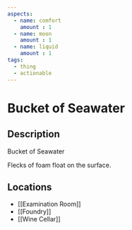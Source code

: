 ```yaml
---
aspects: 
  - name: comfort
    amount : 1
  - name: moon
    amount : 1
  - name: liquid
    amount : 1
tags:
  - thing
  - actionable
---
```


# Bucket of Seawater

## Description
Bucket of Seawater

Flecks of foam float on the surface.
## Locations
- [[Examination Room]]
- [[Foundry]]
- [[Wine Cellar]]